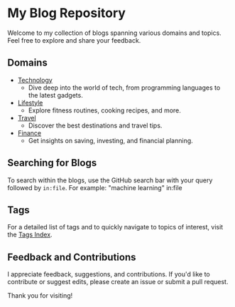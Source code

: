 # My Blog Repository

Welcome to my collection of blogs spanning various domains and topics. Feel free to explore and share your feedback.

## Domains

- [Technology](./Technology/)
  - Dive deep into the world of tech, from programming languages to the latest gadgets.
- [Lifestyle](./Lifestyle/)
  - Explore fitness routines, cooking recipes, and more.
- [Travel](./Travel/)
  - Discover the best destinations and travel tips.
- [Finance](./Finance/)
  - Get insights on saving, investing, and financial planning.

## Searching for Blogs

To search within the blogs, use the GitHub search bar with your query followed by `in:file`. For example: "machine learning" in:file

## Tags

For a detailed list of tags and to quickly navigate to topics of interest, visit the [Tags Index](./TAGS.md).

## Feedback and Contributions

I appreciate feedback, suggestions, and contributions. If you'd like to contribute or suggest edits, please create an issue or submit a pull request.

Thank you for visiting!
